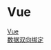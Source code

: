 <!-- docs/_sidebar.md -->

# Vue

  <a href='#/works/Vue/Vue.md'>Vue</a></br>
  <a href='#/works/Vue/数据双向绑定.md'>数据双向绑定</a>

  


